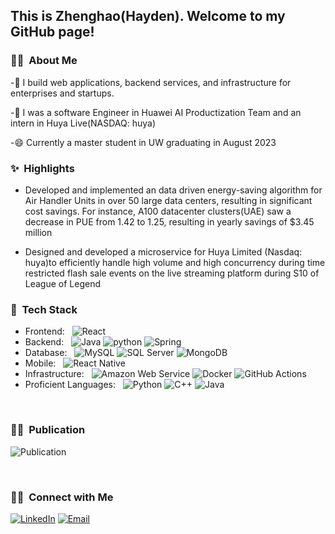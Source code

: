 <h2> This is Zhenghao(Hayden). Welcome to my GitHub page!</h2>

<h3>👨‍💻 &nbsp;About Me</h3>

-🌱 I build web applications, backend services, and infrastructure for enterprises and startups.

-🔭 I was a software Engineer in Huawei AI Productization Team and an intern in Huya Live(NASDAQ: huya) 

-😄 Currently a master student in UW graduating in August 2023

<h3>✨ &nbsp;Highlights</h3>

* Developed and implemented an data driven energy-saving algorithm for Air Handler Units in over 50 large data centers, resulting 
in significant cost savings. For instance, A100 datacenter clusters(UAE) saw a decrease in PUE from 1.42 to 1.25, resulting in 
yearly savings of $3.45 million

* Designed and developed a microservice for Huya Limited (Nasdaq: huya)to efficiently handle high volume and high concurrency during time restricted flash sale events on the live streaming platform during S10 of League of Legend


<h3>🥞 &nbsp;Tech Stack</h3>

- Frontend: &nbsp;
  ![React](https://img.shields.io/badge/-React-333333?style=flat&logo=react)
- Backend: &nbsp;
  ![Java](https://img.shields.io/badge/-Java-333333?style=flat)
  ![python](https://img.shields.io/badge/-Python-333333?style=flat&logo=python&logoColor=magenta)
  ![Spring](https://img.shields.io/badge/-Spring-333333?style=flat&logo=spring)
- Database: &nbsp;
  ![MySQL](https://img.shields.io/badge/-MySQL-333333?style=flat&logo=mysql)
  ![SQL Server](https://img.shields.io/badge/-SQL%20Server-333333?style=flat&logo=microsoft-sql-server&logoColor=red)
  ![MongoDB](https://img.shields.io/badge/-MongoDB-333333?style=flat&logo=mongodb)
- Mobile: &nbsp;
  ![React Native](https://img.shields.io/badge/-React%20Native-333333?style=flat&logo=react)
- Infrastructure: &nbsp;
  ![Amazon Web Service](https://img.shields.io/badge/-Amazon%20Web%20Services-333333?style=flat&logo=amazon)
  ![Docker](https://img.shields.io/badge/-Docker-333333?style=flat&logo=docker)
  ![GitHub Actions](https://img.shields.io/badge/-GitHub%20Actions-333333?style=flat&logo=github)
- Proficient Languages: &nbsp;
  ![Python](https://img.shields.io/badge/-Python-333333?style=flat&logo=python)
  ![C++](https://img.shields.io/badge/-C++-333333?style=flat&logo=C++)
  ![Java](https://img.shields.io/badge/-Java-333333?style=flat&logo=java&logoColor=orange)
<br/>
<h3>👨‍💻 &nbsp;Publication</h3>

![Publication](https://img.shields.io/badge/Nature-A%20Non--Laboratory%20Gait%20Dataset%20of%20Full%20Body%20Kinematics%20and%20Egocentric%20Vision-brightgreen)

<br/>

<h3> 🤝🏻 &nbsp;Connect with Me </h3>

<p align="center">

<a href="[https://www.linkedin.com/in/zhenghaoguo/](https://www.linkedin.com/in/zhenghao-guo-27655b15a/)](https://www.linkedin.com/in/zhenghao-guo-27655b15a/)"><img alt="LinkedIn" src="https://img.shields.io/badge/LinkedIn-linkedin.com/in/zhenghaoguo-blue?style=flat-square&logo=linkedin"></a>
<a href="https://mail.google.com/mail/u/0/?view=cm&fs=1&tf=1&to=zhenghaoguo22@gmail.com"><img alt="Email" src="https://img.shields.io/badge/Email-zhenghaoguo22@gmail.com-red?style=flat-square&logo=gmail"></a>
</p>


